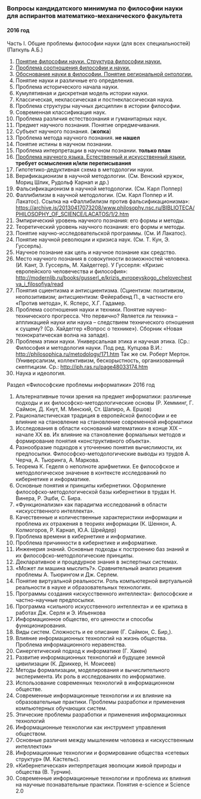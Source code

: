 ### Вопросы кандидатского минимума по философии науки для аспирантов математико-механического факультета

#### 2016 год

Часть I. Общие проблемы философии науки (для всех специальностей) (Паткуль А.Б.)

1. [Понятие философии науки. Структура философии науки.](q1.1_intros.md)
2. [Проблема соотношения философии и науки.](q1.2_corresp.md)
3. [Обоснование науки в философии. Понятие региональной онтологии.](q1.3_foundation.md)
4. Понятие науки и различные его определения.
5. Проблема исторического начала науки.
6. Кумулятивная и дискретная модель истории науки.
7. Классическая, неклассическая и постнеклассическая наука.
8. Проблема структуры научных дисциплин в истории философии.
9. Современная классификация наук.
10. Проблема различия естествознания и гуманитарных наук.
11. Предмет научного познания. Понятие опредмечивания.
12. Субъект научного познания. (**жопка**)
13. Проблема метода научного познания. **не нашел**
14. Понятие истины в научном познании.
15. Проблема интерпретации в научном познании. **только план**
16. [Проблема научного языка. Естественный и искусственный языки.](q1.6_language.md) **требует осмысления и/или переписывания**
17. Гипотетико-дедуктивная схема в методологии науки.
18. Верификационизм в научной методологии.
(См. Венский кружок, Мориц Шлик, Рудольф Карнап и др.)
19. Фальсификационизм в научной методологии. (См. Карл Поппер)
20. Фаллибилизм в научной методологии. (См. Карл Поппер и И. Лакатос).
Ссылка на «Фаллибилизм против фальсификационизма»: https://archive.is/20130417073208/www.philosophy.nsc.ru/BIBLIOTECA/PHILOSOPHY_OF_SCIENCE/LACATOS/1/2.htm
21. Эмпирический уровень научного познания: его формы и методы.
22. Теоретический уровень научного познания: его формы и методы.
23. Понятие научно-исследовательской программы. (См. И Лакатос).
24. Понятие научной революции и кризиса наук. (См. Т. Кун, Э. Гуссерль). 
25. Научное познание как цель и научное познание как средство.
26. Место научного познания в совокупности возможностей человека. (И. Кант, Э. Гуссерль, М. Хайдеггер). У Гуссерля: «Кризис европейского человечества и философия»: http://modernlib.ru/books/gusserl_e/krizis_evropeyskogo_chelovechestva_i_filosofiya/read
27. Понятия сциентизма и антисциентизма. (Сциентизм: позитивизм, неопозитивизм; антисциентизм: Фейерабенд П., в частности его «Против метода», К. Ясперс, Х.Г. Гадамер. 
28. Проблема соотношения науки и техники. Понятие научно-технического прогресса.
Что первично? Является ли техника – аппликацией науки или наука – следствием технического отношения к сущему? (Ср. Хайдеггер «Вопрос о технике»). Сборник «Новая технократическая волна на западе).
29. Проблема этики науки. Универсальная этика и научная этика. (Ср.: Философия и методология науки. Под ред. Купцова В.И.: http://philosophica.ru/metodology/171.htm Так же см. Роберт Мертон. (Универсализм, коллективизм, бескорыстность, организованный скептицизм. Ср.: http://iph.ras.ru/page48033174.htm
30. Наука и идеология.
 
Раздел «Философские проблемы информатики» 2016 год

1. Альтернативные точки зрения на предмет информатики: различные подходы и их философско-методологические основы (Р. Хемминг, Г. Саймон, Д. Кнут, М. Минский, Ст. Шапиро, А. Ершов)
2. Рационалистическая традиция в европейской философии и ее влияние на становление на становление современной информатики
3. Исследования в области «оснований математики» в конце XIX – начале XX вв. Их влияние на становление формальных методов и формирование понятия «конструктивного объекта».
4. Разнообразие подходов к уточнению понятия вычислимости, их предпосылки. Философско-методологические выводы из трудов А. Черча, А. Тьюринга, А. Маркова.
5. Теорема К. Геделя о неполноте арифметики. Ее философское и методологическое значение в контексте исследований по кибернетике и информатике.
6. Основные понятия и принципы кибернетики. Оформление философско-методологической базы кибернетики в трудах Н. Винера, Р. Эшби, С. Бира.
7. «Функционализм» как парадигма исследований в области «искусственного интеллекта». 
8. Качественные и количественные характеристики информации и проблема их отражения в теориях информации (К. Шеннон, А. Колмогоров, Р. Карнап, Ю.А. Шрейдер)
9. Проблема времени в кибернетике и информатике.
10. Проблема причинности в кибернетике и информатике.
11. Инженерия знаний. Основные подходы к построению баз знаний и их  философско-методологические принципы.
12. Декларативное и процедурное знания в экспертных системах.
13. «Может ли машина мыслить?». Сравнительный анализ решения проблемы А. Тьюрингом и Дж. Серлем. 
14. Понятие виртуальной реальности. Роль компьютерной виртуальной реальности в науке и образовательных технологиях.
15. Программы создания «искусственного интеллекта»: философские и частно-научные предпосылки.
16. Программа «сильного искусственного интеллекта» и ее критика в работах Дж. Серля и Э. Ильенкова
17. Информационное общество, его ценности и способы функционирования.
18. Виды систем. Сложность и ее описание (Г. Саймон, С. Бир,).
19. Влияние информационных технологий на жизнь общества. Проблема информационного неравенства.
20. Синергетический подход к информатике (Г. Хакен)
21. Развитие информационных технологий и будущее земной цивилизации (К. Дриккер, Н. Моисеев)
22. Методы формализации, моделирования и вычислительного эксперимента. Их роль в исследованиях по информатике.
23. Использование современных технологий в информационном обществе.
24. Современные информационные технологии и их влияние на образовательные практики. Проблемы разработки и применения компьютерных обучающих систем.
25. Этические проблемы разработки и применения информационных технологий
26. Информационные технологии как инструмент управления обществом.
27. Основные различия между мышлением человека и «искусственным интеллектом»
28. Информационные технологии и формирование общества «сетевых структур» (М. Кастельс).
29. «Кибернетическая» интерпретация эволюции живой природы и общества (В. Турчин).
30. Современные информационные технологии и проблема их влияния на научные познавательные практики. Понятия e-science и Science 2.0
